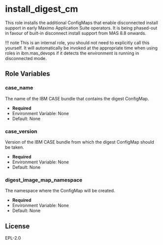 install_digest_cm
===============================================================================

This role installs the additional ConfigMaps that enable disconnected install support in early Maximo Application Suite operators.  It is being phased-out in favour of built-in disconnect install support from MAS 8.8 onwards.

!!! note
    This is an internal role, you should not need to explicitly call this yourself.  It will automatically be invoked at the appropriate time when using roles in ibm.mas_devops if it detects the environment is running in disconnected mode.


Role Variables
-------------------------------------------------------------------------------

### case_name
The name of the IBM CASE bundle that contains the digest ConfigMap.

- **Required**
- Environment Variable: None
- Default: None

### case_version
Version of the IBM CASE bundle from which the digest ConfigMap should be taken.

- **Required**
- Environment Variable: None
- Default: None

### digest_image_map_namespace
The namespace where the ConfigMap will be created.

- **Required**
- Environment Variable: None
- Default: None


License
-------------------------------------------------------------------------------
EPL-2.0